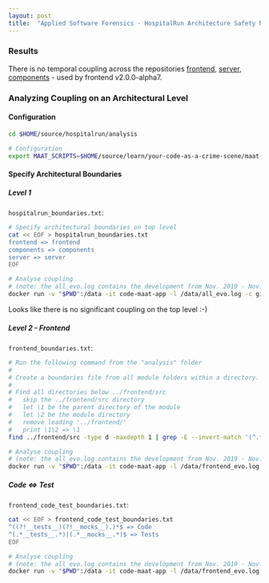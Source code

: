```yaml
---
layout: post
title:  "Applied Software Forensics - HospitalRun Architecture Safety Net"
---
```


<!-- doctoc --maxlevel 4 $HOME/source/wonderbird/wonderbird.github.io/_posts/2022-05-13-safety-net-for-architecture.md -->

### Results

There is no temporal coupling across the repositories [frontend](https://github.com/HospitalRun/hospitalrun-frontend/tree/v2.0.0-alpha.7), [server](https://github.com/HospitalRun/hospitalrun-server/tree/v2.0.0-alpha.5), [components](https://github.com/HospitalRun/components/tree/v3.0.3) - used by frontend v2.0.0-alpha7.

### Analyzing Coupling on an Architectural Level

#### Configuration

```sh
cd $HOME/source/hospitalrun/analysis

# Configuration
export MAAT_SCRIPTS=$HOME/source/learn/your-code-as-a-crime-scene/maat-scripts
```

#### Specify Architectural Boundaries

##### Level 1

`hospitalrun_boundaries.txt`:

```sh
# Specify architectural boundaries on top level
cat << EOF > hospitalrun_boundaries.txt
frontend => frontend
components => components
server => server
EOF

# Analyse coupling
# (note: the all_evo.log contains the development from Nov. 2019 - Nov. 2020)
docker run -v "$PWD":/data -it code-maat-app -l /data/all_evo.log -c git -a coupling -g /data/hospitalrun_boundaries.txt
```

Looks like there is no significant coupling on the top level :-)

##### Level 2 - Frontend

`frontend_boundaries.txt`:

```sh
# Run the following command from the "analysis" folder
#
# Create a boundaries file from all module folders within a directory.
#
# Find all directories below ../frontend/src
#   skip the ../frontend/src directory
#   let \1 be the parent directory of the module
#   let \2 be the module directory
#   remove leading '../frontend/'
#   print \1\2 => \1
find ../frontend/src -type d -maxdepth 1 | grep -E --invert-match '(^.*\/src$)' | sed 's/^\.\.\/frontend\/\(.*\/\)\(.*\)/\1\2 => \2/' > frontend_boundaries.txt

# Analyse coupling
# (note: the all_evo.log contains the development from Nov. 2019 - Nov. 2020)
docker run -v "$PWD":/data -it code-maat-app -l /data/frontend_evo.log -c git -a coupling -g /data/frontend_boundaries.txt
```

##### Code <=> Test

`frontend_code_test_boundaries.txt`:

```sh
cat << EOF > frontend_code_test_boundaries.txt
^((?!__tests__)(?!__mocks__).)*$ => Code
^(.*__tests__.*)|(.*__mocks__.*)$ => Tests
EOF

# Analyse coupling
# (note: the all_evo.log contains the development from Nov. 2019 - Nov. 2020)
docker run -v "$PWD":/data -it code-maat-app -l /data/frontend_evo.log -c git -a coupling -g /data/frontend_code_test_boundaries.txt
```
